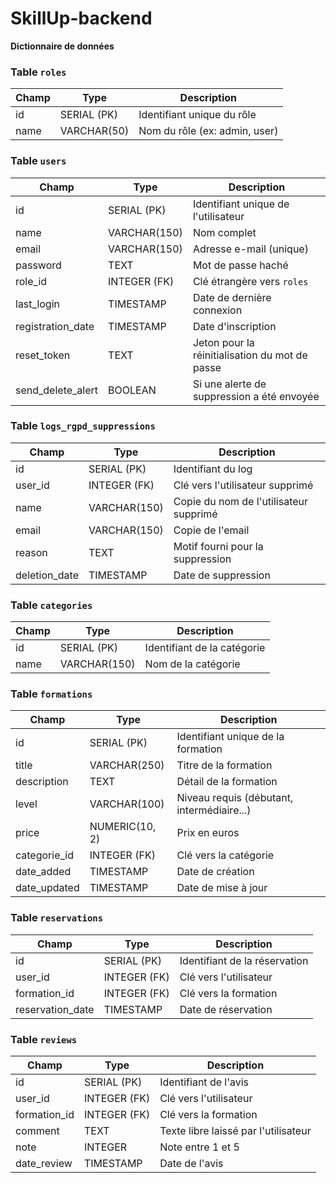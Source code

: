 # SkillUp-backend
**Dictionnaire de données**

### Table `roles`

| Champ | Type        | Description                   |
| ----- | ----------- | ----------------------------- |
| id    | SERIAL (PK) | Identifiant unique du rôle    |
| name   | VARCHAR(50) | Nom du rôle (ex: admin, user) |

### Table `users`

| Champ                       | Type         | Description                                    |
| --------------------------- | ------------ | ---------------------------------------------- |
| id                          | SERIAL (PK)  | Identifiant unique de l'utilisateur            |
| name                         | VARCHAR(150) | Nom complet                                    |
| email                       | VARCHAR(150) | Adresse e-mail (unique)                        |
| password             | TEXT         | Mot de passe haché                             |
| role\_id                    | INTEGER (FK) | Clé étrangère vers `roles`                     |
| last\_login                 | TIMESTAMP    | Date de dernière connexion                     |
| registration\_date           | TIMESTAMP    | Date d'inscription                             |
| reset\_token                | TEXT         | Jeton pour la réinitialisation du mot de passe |
| send\_delete\_alert | BOOLEAN      | Si une alerte de suppression a été envoyée     |

### Table `logs_rgpd_suppressions`

| Champ             | Type         | Description                            |
| ----------------- | ------------ | -------------------------------------- |
| id                | SERIAL (PK)  | Identifiant du log                     |
| user\_id   | INTEGER (FK) | Clé vers l'utilisateur supprimé        |
| name               | VARCHAR(150) | Copie du nom de l'utilisateur supprimé |
| email             | VARCHAR(150) | Copie de l'email                       |
| reason            | TEXT         | Motif fourni pour la suppression       |
| deletion\_date | TIMESTAMP    | Date de suppression                    |

### Table `categories`

| Champ | Type         | Description                 |
| ----- | ------------ | --------------------------- |
| id    | SERIAL (PK)  | Identifiant de la catégorie |
| name   | VARCHAR(150) | Nom de la catégorie         |

### Table `formations`

| Champ              | Type           | Description                                |
| ------------------ | -------------- | ------------------------------------------ |
| id                 | SERIAL (PK)    | Identifiant unique de la formation         |
| title              | VARCHAR(250)   | Titre de la formation                      |
| description        | TEXT           | Détail de la formation                     |
| level             | VARCHAR(100)   | Niveau requis (débutant, intermédiaire...) |
| price               | NUMERIC(10, 2) | Prix en euros                              |
| categorie\_id      | INTEGER (FK)   | Clé vers la catégorie                      |
| date\_added        | TIMESTAMP      | Date de création                           |
| date\_updated | TIMESTAMP      | Date de mise à jour                        |

### Table `reservations`

| Champ             | Type         | Description                   |
| ----------------- | ------------ | ----------------------------- |
| id                | SERIAL (PK)  | Identifiant de la réservation |
| user\_id   | INTEGER (FK) | Clé vers l'utilisateur        |
| formation\_id     | INTEGER (FK) | Clé vers la formation         |
| reservation\_date | TIMESTAMP    | Date de réservation           |

### Table `reviews`

| Champ           | Type         | Description                          |
| --------------- | ------------ | ------------------------------------ |
| id              | SERIAL (PK)  | Identifiant de l'avis                |
| user\_id | INTEGER (FK) | Clé vers l'utilisateur               |
| formation\_id   | INTEGER (FK) | Clé vers la formation                |
| comment     | TEXT         | Texte libre laissé par l'utilisateur |
| note            | INTEGER      | Note entre 1 et 5                    |
| date\_review      | TIMESTAMP    | Date de l'avis                       |